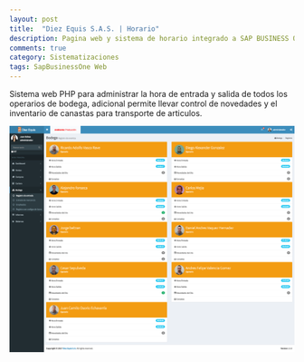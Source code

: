 ```yaml
---
layout: post
title:  "Diez Equis S.A.S. | Horario"
description: Pagina web y sistema de horario integrado a SAP BUSINESS ONE
comments: true
category: Sistematizaciones
tags: SapBusinessOne Web
---
```

<p>Sistema web PHP para administrar la hora de entrada y salida de todos los operarios de bodega, adicional permite llevar control de novedades y el inventario de canastas para transporte de articulos.</p>

<img src="/public/imgs/proyectos/diezEquisHorario.png" />

